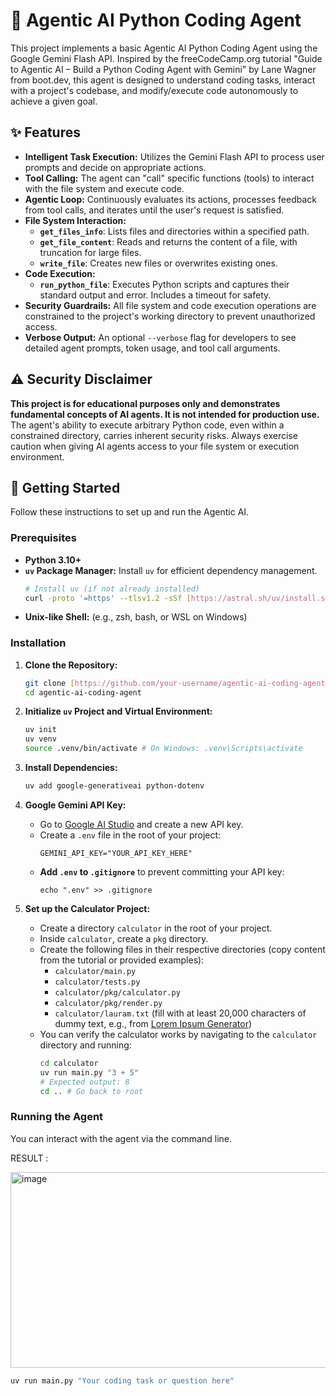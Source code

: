 # 🤖 Agentic AI Python Coding Agent

This project implements a basic Agentic AI Python Coding Agent using the Google Gemini Flash API. Inspired by the freeCodeCamp.org tutorial "Guide to Agentic AI – Build a Python Coding Agent with Gemini" by Lane Wagner from boot.dev, this agent is designed to understand coding tasks, interact with a project's codebase, and modify/execute code autonomously to achieve a given goal.

## ✨ Features

* **Intelligent Task Execution:** Utilizes the Gemini Flash API to process user prompts and decide on appropriate actions.
* **Tool Calling:** The agent can "call" specific functions (tools) to interact with the file system and execute code.
* **Agentic Loop:** Continuously evaluates its actions, processes feedback from tool calls, and iterates until the user's request is satisfied.
* **File System Interaction:**
    * **`get_files_info`**: Lists files and directories within a specified path.
    * **`get_file_content`**: Reads and returns the content of a file, with truncation for large files.
    * **`write_file`**: Creates new files or overwrites existing ones.
* **Code Execution:**
    * **`run_python_file`**: Executes Python scripts and captures their standard output and error. Includes a timeout for safety.
* **Security Guardrails:** All file system and code execution operations are constrained to the project's working directory to prevent unauthorized access.
* **Verbose Output:** An optional `--verbose` flag for developers to see detailed agent prompts, token usage, and tool call arguments.

## ⚠️ Security Disclaimer

**This project is for educational purposes only and demonstrates fundamental concepts of AI agents. It is not intended for production use.** The agent's ability to execute arbitrary Python code, even within a constrained directory, carries inherent security risks. Always exercise caution when giving AI agents access to your file system or execution environment.

## 🚀 Getting Started

Follow these instructions to set up and run the Agentic AI.

### Prerequisites

* **Python 3.10+**
* **`uv` Package Manager:** Install `uv` for efficient dependency management.
    ```bash
    # Install uv (if not already installed)
    curl -proto '=https' --tlsv1.2 -sSf [https://astral.sh/uv/install.sh](https://astral.sh/uv/install.sh) | sh
    ```
* **Unix-like Shell:** (e.g., zsh, bash, or WSL on Windows)

### Installation

1.  **Clone the Repository:**
    ```bash
    git clone [https://github.com/your-username/agentic-ai-coding-agent.git](https://github.com/your-username/agentic-ai-coding-agent.git)
    cd agentic-ai-coding-agent
    ```

2.  **Initialize `uv` Project and Virtual Environment:**
    ```bash
    uv init
    uv venv
    source .venv/bin/activate # On Windows: .venv\Scripts\activate
    ```

3.  **Install Dependencies:**
    ```bash
    uv add google-generativeai python-dotenv
    ```

4.  **Google Gemini API Key:**
    * Go to [Google AI Studio](https://aistudio.google.com/) and create a new API key.
    * Create a `.env` file in the root of your project:
        ```
        GEMINI_API_KEY="YOUR_API_KEY_HERE"
        ```
    * **Add `.env` to `.gitignore`** to prevent committing your API key:
        ```
        echo ".env" >> .gitignore
        ```

5.  **Set up the Calculator Project:**
    * Create a directory `calculator` in the root of your project.
    * Inside `calculator`, create a `pkg` directory.
    * Create the following files in their respective directories (copy content from the tutorial or provided examples):
        * `calculator/main.py`
        * `calculator/tests.py`
        * `calculator/pkg/calculator.py`
        * `calculator/pkg/render.py`
        * `calculator/lauram.txt` (fill with at least 20,000 characters of dummy text, e.g., from [Lorem Ipsum Generator](https://www.lipsum.com/))
    * You can verify the calculator works by navigating to the `calculator` directory and running:
        ```bash
        cd calculator
        uv run main.py "3 + 5"
        # Expected output: 8
        cd .. # Go back to root
        ```

### Running the Agent

You can interact with the agent via the command line.

RESULT :

<img width="1542" height="313" alt="image" src="https://github.com/user-attachments/assets/59b350ea-3d25-46b9-b181-5c146d1a04a8" />


```bash
uv run main.py "Your coding task or question here"
